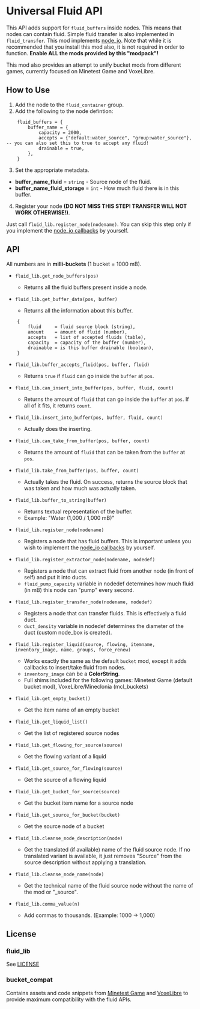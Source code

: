 # Universal Fluid API
This API adds support for `fluid_buffers` inside nodes. This means that nodes can contain fluid. Simple fluid transfer is also implemented in `fluid_transfer`.
This mod implements [node_io](https://github.com/auouymous/node_io). Note that while it is recommended that you install this mod also, it is not required in order to function. **Enable ALL the mods provided by this "modpack"!**

This mod also provides an attempt to unify bucket mods from different games, currently focused on Minetest Game and VoxeLibre.

## How to Use
1. Add the node to the `fluid_container` group.
2. Add the following to the node defintion:
```
    fluid_buffers = {
        buffer_name = {
            capacity = 2000,
            accepts = {"default:water_source", "group:water_source"}, -- you can also set this to true to accept any fluid!
            drainable = true,
        },
    }
```
3. Set the appropriate metadata.

* **buffer_name_fluid** = `string` 		- Source node of the fluid.
* **buffer_name_fluid_storage** = `int` 	- How much fluid there is in this buffer.

4. Register your node **(DO NOT MISS THIS STEP! TRANSFER WILL NOT WORK OTHERWISE!)**.

Just call `fluid_lib.register_node(nodename)`. You can skip this step only if you implement the [node_io callbacks](fluid_lib/fluid_lib/nodeio.lua) by yourself.

## API
All numbers are in **milli-buckets** (1 bucket = 1000 mB).

* `fluid_lib.get_node_buffers(pos)`
	* Returns all the fluid buffers present inside a node.

* `fluid_lib.get_buffer_data(pos, buffer)`
	* Returns all the information about this buffer.
```
    {
        fluid     = fluid source block (string),
        amount    = amount of fluid (number),
        accepts   = list of accepted fluids (table),
        capacity  = capacity of the buffer (number),
        drainable = is this buffer drainable (boolean),
    }
```

* `fluid_lib.buffer_accepts_fluid(pos, buffer, fluid)`
	* Returns `true` if `fluid` can go inside the `buffer` at `pos`.

* `fluid_lib.can_insert_into_buffer(pos, buffer, fluid, count)`
	* Returns the amount of `fluid` that can go inside the `buffer` at `pos`. If all of it fits, it returns `count`.

* `fluid_lib.insert_into_buffer(pos, buffer, fluid, count)`
	* Actually does the inserting.

* `fluid_lib.can_take_from_buffer(pos, buffer, count)`
	* Returns the amount of `fluid` that can be taken from the `buffer` at `pos`.

* `fluid_lib.take_from_buffer(pos, buffer, count)`
	* Actually takes the fluid. On success, returns the source block that was taken and how much was actually taken.

* `fluid_lib.buffer_to_string(buffer)`
  * Returns textual representation of the buffer.
  * Example: "Water (1,000 / 1,000 mB)"

* `fluid_lib.register_node(nodename)`
	* Registers a node that has fluid buffers. This is important unless you wish to implement the [node_io callbacks](fluid_lib/fluid_lib/nodeio.lua) by yourself.

* `fluid_lib.register_extractor_node(nodename, nodedef)`
	* Registers a node that can extract fluid from another node (in front of self) and put it into ducts.
	* `fluid_pump_capacity` variable in nodedef determines how much fluid (in mB) this node can "pump" every second.

* `fluid_lib.register_transfer_node(nodename, nodedef)`
	* Registers a node that can transfer fluids. This is effectively a fluid duct.
	* `duct_density` variable in nodedef determines the diameter of the duct (custom node_box is created).

* `fluid_lib.register_liquid(source, flowing, itemname, inventory_image, name, groups, force_renew)`
	* Works exactly the same as the default `bucket` mod, except it adds callbacks to insert/take fluid from nodes.
	* `inventory_image` can be a **ColorString**.
	* Full shims included for the following games: Minetest Game (default bucket mod), VoxeLibre/Mineclonia (mcl_buckets)

* `fluid_lib.get_empty_bucket()`
  * Get the item name of an empty bucket

* `fluid_lib.get_liquid_list()`
  * Get the list of registered source nodes

* `fluid_lib.get_flowing_for_source(source)`
  * Get the flowing variant of a liquid

* `fluid_lib.get_source_for_flowing(source)`
  * Get the source of a flowing liquid

* `fluid_lib.get_bucket_for_source(source)`
  * Get the bucket item name for a source node

* `fluid_lib.get_source_for_bucket(bucket)`
  * Get the source node of a bucket

* `fluid_lib.cleanse_node_description(node)`
  * Get the translated (if available) name of the fluid source node. If no translated variant is available, it just removes "Source" from the source description without applying a translation.

* `fluid_lib.cleanse_node_name(node)`
  * Get the technical name of the fluid source node without the name of the mod or "_source".

* `fluid_lib.comma_value(n)`
  * Add commas to thousands. (Example: 1000 -> 1,000)

## License
### fluid_lib
See [LICENSE](LICENSE)

### bucket_compat
Contains assets and code snippets from [Minetest Game](https://github.com/luanti-org/minetest_game/tree/master/mods/bucket) and [VoxeLibre](https://git.minetest.land/VoxeLibre/VoxeLibre/src/branch/master/mods/ITEMS/mcl_buckets) to provide maximum compatibility with the fluid APIs.
